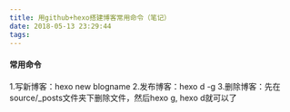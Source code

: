 ```yaml
---
title: 用github+hexo搭建博客常用命令（笔记）
date: 2018-05-13 23:29:44
tags:
---
```


#### 常用命令 ####
1.写新博客：hexo new blogname
2.发布博客：hexo d -g
3.删除博客：先在source/_posts文件夹下删除文件，然后hexo g, hexo d就可以了
